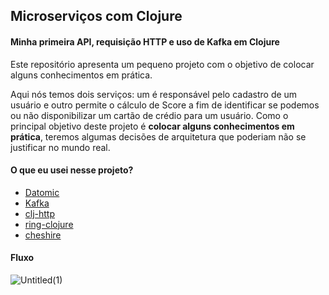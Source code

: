 ## Microserviços com Clojure

#### Minha primeira API, requisição HTTP e uso de Kafka em Clojure
Este repositório apresenta um pequeno projeto com o objetivo de colocar alguns conhecimentos em prática. 

Aqui nós temos dois serviços: um é responsável pelo cadastro de um usuário e outro permite o cálculo de Score a fim de identificar se podemos ou não disponibilizar um cartão de crédio para um usuário. Como o principal objetivo deste projeto é **colocar alguns conhecimentos em prática**, teremos algumas decisões de arquitetura que poderiam não se justificar no mundo real.

#### O que eu usei nesse projeto?
- [Datomic](https://www.datomic.com/)
- [Kafka](https://kafka.apache.org/)
- [clj-http](https://github.com/dakrone/clj-http)
- [ring-clojure](https://github.com/ring-clojure/ring)
- [cheshire](https://github.com/dakrone/cheshire)

#### Fluxo
![Untitled(1)](https://user-images.githubusercontent.com/42384045/146982623-b170dc33-ad05-4d41-94b4-5cabcb2bb136.jpg)
